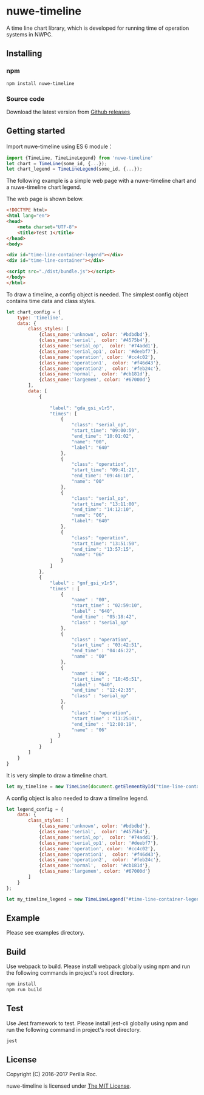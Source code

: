 # nuwe-timeline

A time line chart library, which is developed for running time of operation systems in NWPC.

## Installing

### npm

```
npm install nuwe-timeline
```
### Source code

Download the latest version from [Github releases](https://github.com/perillaroc/nuwe-timeline/releases).

## Getting started

Import nuwe-timeline using ES 6 module：

```javascript
import {TimeLine, TimeLineLegend} from 'nuwe-timeline'
let chart = TimeLine(some_id, {...});
let chart_legend = TimeLineLegend(some_id, {...});
```

The following example is a simple web page with a nuwe-timeline chart and a nuwe-timeline chart legend.

The web page is shown below.

```html
<!DOCTYPE html>
<html lang="en">
<head>
    <meta charset="UTF-8">
    <title>Test 1</title>
</head>
<body>

<div id="time-line-container-legend"></div>
<div id="time-line-container"></div>

<script src="./dist/bundle.js"></script>
</body>
</html>
```

To draw a timeline, a config object is needed. 
The simplest config object contains time data and class styles.

```javascript
let chart_config = {
    type: 'timeline',
    data: {
        class_styles: [
            {class_name:'unknown', color: '#bdbdbd'},
            {class_name:'serial',  color: '#4575b4'},
            {class_name:'serial_op',  color: '#74add1'},
            {class_name:'serial_op1', color: '#deebf7'},
            {class_name:'operation', color: '#cc4c02'},
            {class_name:'operation1',  color: '#f46d43'},
            {class_name:'operation2',  color: '#feb24c'},
            {class_name:'normal',  color: '#cb181d'},
            {class_name:'largemem', color: '#67000d'}
        ],
        data: [           
            {
                
                "label": "gda_gsi_v1r5",
                "times": [
                    {
                        "class": "serial_op",
                        "start_time": "09:00:59",
                        "end_time": "10:01:02",
                        "name": "00",
                        "label": "640"
                    },
                    {
                        "class": "operation",
                        "start_time": "09:41:21",
                        "end_time": "09:46:10",
                        "name": "00"
                    },
                    {
                        "class": "serial_op",
                        "start_time": "13:11:00",
                        "end_time": "14:12:10",
                        "name": "06",
                        "label": "640"
                    },
                    {
                        "class": "operation",
                        "start_time": "13:51:50",
                        "end_time": "13:57:15",
                        "name": "06"
                    }
                ]
            },
            {
                "label" : "gmf_gsi_v1r5",
                "times" : [
                    {
                        "name" : "00",
                        "start_time" : "02:59:10",
                        "label" : "640",
                        "end_time" : "05:18:42",
                        "class" : "serial_op"
                    },
                    {
                        "class" : "operation",
                        "start_time" : "03:42:51",
                        "end_time" : "04:46:22",
                        "name" : "00"
                    },
                    {
                        "name" : "06",
                        "start_time" : "10:45:51",
                        "label" : "640",
                        "end_time" : "12:42:35",
                        "class" : "serial_op"
                    },
                    {
                        "class" : "operation",
                        "start_time" : "11:25:01",
                        "end_time" : "12:00:19",
                        "name" : "06"
                   }
                ]
            }
        ]
    }
}
```

It is very simple to draw a timeline chart.

```javascript
let my_timeline = new TimeLine(document.getElementById("time-line-container"), chart_config);
```

A config object is also needed to draw a timeline legend.

```javascript
let legend_config = {
    data: {
        class_styles: [
            {class_name:'unknown', color: '#bdbdbd'},
            {class_name:'serial',  color: '#4575b4'},
            {class_name:'serial_op',  color: '#74add1'},
            {class_name:'serial_op1', color: '#deebf7'},
            {class_name:'operation', color: '#cc4c02'},
            {class_name:'operation1',  color: '#f46d43'},
            {class_name:'operation2',  color: '#feb24c'},
            {class_name:'normal',  color: '#cb181d'},
            {class_name:'largemem', color: '#67000d'}
        ]
    }
};

let my_timeline_legend = new TimeLineLegend("#time-line-container-legend", legend_config);
```

## Example

Please see examples directory.

## Build

Use webpack to build. Please install webpack globally using npm and run the following commands in project's root directory.

```bash
npm install
npm run build
```

## Test

Use Jest framework to test. Please install jest-cli globally using npm and run the following command in project's root directory.

```bash
jest
```

## License

Copyright (C) 2016-2017 Perilla Roc.

nuwe-timeline is licensed under [The MIT License](https://opensource.org/licenses/MIT).

